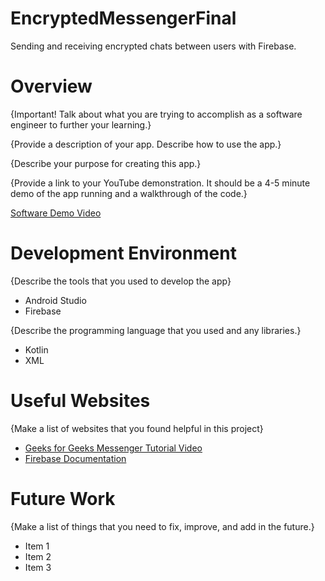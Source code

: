 # EncryptedMessengerFinal
Sending and receiving encrypted chats between users with Firebase.

# Overview

{Important!  Talk about what you are trying to accomplish as a software engineer to further your learning.}

{Provide a description of your app.  Describe how to use the app.}

{Describe your purpose for creating this app.}

{Provide a link to your YouTube demonstration.  It should be a 4-5 minute demo of the app running and a walkthrough of the code.}

[Software Demo Video](http://youtube.link.goes.here)

# Development Environment

{Describe the tools that you used to develop the app}
* Android Studio
* Firebase

{Describe the programming language that you used and any libraries.}
* Kotlin
* XML

# Useful Websites

{Make a list of websites that you found helpful in this project}
* [Geeks for Geeks Messenger Tutorial Video](https://www.youtube.com/watch?v=8Pv96bvBJL4)
* [Firebase Documentation](https://firebase.google.com/docs/)

# Future Work

{Make a list of things that you need to fix, improve, and add in the future.}
* Item 1
* Item 2
* Item 3
